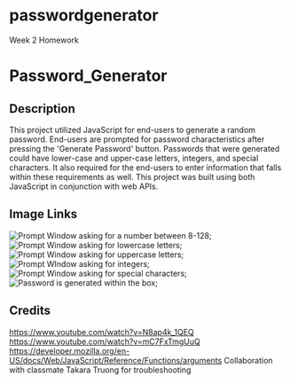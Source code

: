 # passwordgenerator
Week 2 Homework
# Password_Generator

## Description
This project utilized JavaScript for end-users to generate a random password. End-users are prompted for password characteristics after pressing the 'Generate Password' button. Passwords that were generated could have lower-case and upper-case letters, integers, and special characters. It also required for the end-users to enter information that falls within these requirements as well. This project was built using both JavaScript in conjunction with web APIs.

## Image Links
![Prompt Window asking for a number between 8-128](https://imgur.com/NHzGO3E);
![Prompt Window asking for lowercase letters](https://imgur.com/MsUBElQ);
![Prompt Window asking for uppercase letters](https://imgur.com/3OXLrib);
![Prompt WIndow asking for integers](https://imgur.com/1ONPu0N);
![Prompt Window asking for special characters](https://imgur.com/H02CwG4);
![Password is generated within the box](https://imgur.com/6toh5LA);

## Credits
https://www.youtube.com/watch?v=N8ap4k_1QEQ
https://www.youtube.com/watch?v=mC7FxTmgUuQ
https://developer.mozilla.org/en-US/docs/Web/JavaScript/Reference/Functions/arguments
Collaboration with classmate Takara Truong for troubleshooting
